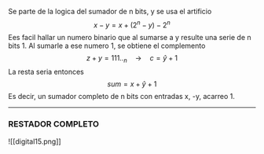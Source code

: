 Se parte de la logica del sumador de n bits, y se usa el artificio
$$
x - y = x + (2 ^ n - y) - 2 ^ n
$$
Ees facil hallar un numero binario que al sumarse a y resulte una serie de n bits 1. Al sumarle a ese numero 1, se obtiene el complemento
$$
z + y = 111.._{n} \quad \to \quad c = \hat{y} + 1
$$
La resta seria entonces
$$
sum = x + \hat{y} + 1 
$$
Es decir, un sumador completo de n bits con entradas x, -y, acarreo 1.

---
### RESTADOR COMPLETO

![[digital15.png]]